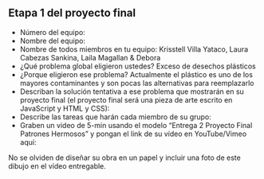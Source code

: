 ## Etapa 1 del proyecto final

- Número del equipo:
- Nombre del equipo:
- Nombre de todos miembros en tu equipo: Krisstell Villa Yataco, Laura Cabezas Sankina, Laila Magallan & Debora
- ¿Qué problema global eligieron ustedes? Exceso de desechos plásticos 
- ¿Porque eligieron ese problema? Actualmente el plástico es uno de los mayores contaminantes y son pocas las alternativas para reemplazarlo
- Describan la solución tentativa a ese problema que mostrarán en su proyecto final (el proyecto final será una pieza de arte escrito en JavaScript y HTML y CSS): 
- Describe las tareas que harán cada miembro de su grupo:
- Graben un video de 5-min usando el modelo “Entrega 2 Proyecto Final Patrones Hermosos” y pongan el link de su vídeo en YouTube/Vimeo aquí:

No se olviden de diseñar su obra en un papel y incluir una foto de este dibujo en el vídeo entregable.
